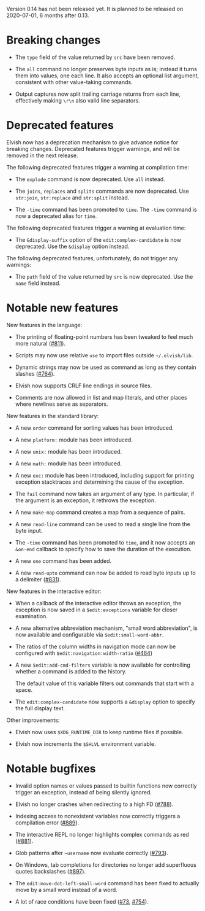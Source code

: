 Version 0.14 has not been released yet. It is planned to be released on
2020-07-01, 6 months after 0.13.

# Breaking changes

-   The `type` field of the value returned by `src` have been removed.

-   The `all` command no longer preserves byte inputs as is; instead it turns
    them into values, one each line. It also accepts an optional list argument,
    consistent with other value-taking commands.

-   Output captures now split trailing carriage returns from each line,
    effectively making `\r\n` also valid line separators.

# Deprecated features

Elvish now has a deprecation mechanism to give advance notice for breaking
changes. Deprecated features trigger warnings, and will be removed in the next
release.

The following deprecated features trigger a warning at compilation time:

-   The `explode` command is now deprecated. Use `all` instead.

-   The `joins`, `replaces` and `splits` commands are now deprecated. Use
    `str:join`, `str:replace` and `str:split` instead.

-   The `-time` command has been promoted to `time`. The `-time` command is now
    a deprecated alias for `time`.

The following deprecated features trigger a warning at evaluation time:

-   The `&display-suffix` option of the `edit:complex-candidate` is now
    deprecated. Use the `&display` option instead.

The following deprecated features, unfortunately, do not trigger any warnings:

-   The `path` field of the value returned by `src` is now deprecated. Use the
    `name` field instead.

# Notable new features

New features in the language:

-   The printing of floating-point numbers has been tweaked to feel much more
    natural ([#811](https://b.elv.sh/811)).

-   Scripts may now use relative `use` to import files outside `~/.elvish/lib`.

-   Dynamic strings may now be used as command as long as they contain slashes
    ([#764](https://b.elv.sh/764)).

-   Elvish now supports CRLF line endings in source files.

-   Comments are now allowed in list and map literals, and other places where
    newlines serve as separators.

New features in the standard library:

-   A new `order` command for sorting values has been introduced.

-   A new `platform:` module has been introduced.

-   A new `unix:` module has been introduced.

-   A new `math:` module has been introduced.

-   A new `exc:` module has been introduced, including support for printing
    exception stacktraces and determining the cause of the exception.

-   The `fail` command now takes an argument of any type. In particular, if the
    argument is an exception, it rethrows the exception.

-   A new `make-map` command creates a map from a sequence of pairs.

-   A new `read-line` command can be used to read a single line from the byte
    input.

-   The `-time` command has been promoted to `time`, and it now accepts an
    `&on-end` callback to specify how to save the duration of the execution.

-   A new `one` command has been added.

-   A new `read-upto` command can now be added to read byte inputs up to a
    delimiter ([#831](https://b.elv.sh/831)).

New features in the interactive editor:

-   When a callback of the interactive editor throws an exception, the exception
    is now saved in a `$edit:exceptions` variable for closer examination.

-   A new alternative abbreviation mechanism, "small word abbreviation", is now
    available and configurable via `$edit:small-word-abbr`.

-   The ratios of the column widths in navigation mode can now be configured
    with `$edit:navigation:width-ratio` ([#464](https://b.elv.sh/464))

-   A new `$edit:add-cmd-filters` variable is now available for controlling
    whether a command is added to the history.

    The default value of this variable filters out commands that start with a
    space.

-   The `edit:complex-candidate` now supports a `&display` option to specify the
    full display text.

Other improvements:

-   Elvish now uses `$XDG_RUNTIME_DIR` to keep runtime files if possible.

-   Elvish now increments the `$SHLVL` environment variable.

# Notable bugfixes

-   Invalid option names or values passed to builtin functions now correctly
    trigger an exception, instead of being silently ignored.

-   Elvish no longer crashes when redirecting to a high FD
    ([#788](https://b.elv.sh/788)).

-   Indexing access to nonexistent variables now correctly triggers a
    compilation error ([#889](https://b.elv.sh/889)).

-   The interactive REPL no longer highlights complex commands as red
    ([#881](https://b.elv.sh/881)).

-   Glob patterns after `~username` now evaluate correctly
    ([#793](https://b.elv.sh/793)).

-   On Windows, tab completions for directories no longer add superfluous quotes
    backslashes ([#897](https://b.elv.sh/897)).

-   The `edit:move-dot-left-small-word` command has been fixed to actually move
    by a small word instead of a word.

-   A lot of race conditions have been fixed ([#73](https://b.elv.sh),
    [#754](https://b.elv.sh/754)).
